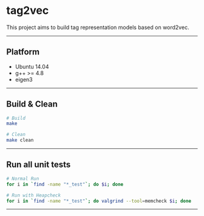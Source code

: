 # tag2vec
This project aims to build tag representation models based on word2vec.

---
## Platform
* Ubuntu 14.04
* g++ >= 4.8
* eigen3

---
## Build & Clean
```bash
# Build
make

# Clean
make clean
```

---
## Run all unit tests
```bash
# Normal Run
for i in `find -name "*_test"`; do $i; done

# Run with Heapcheck
for i in `find -name "*_test"`; do valgrind --tool=memcheck $i; done
```

---
